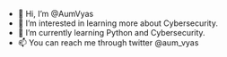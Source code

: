 - 👋 Hi, I’m @AumVyas
- 👀 I’m interested in learning more about Cybersecurity.
- 🌱 I’m currently learning Python and Cybersecurity.
- 📫 You can reach me through twitter @aum_vyas

<!---
AumVyas/AumVyas is a ✨ special ✨ repository because its `README.md` (this file) appears on your GitHub profile.
You can click the Preview link to take a look at your changes.
--->
